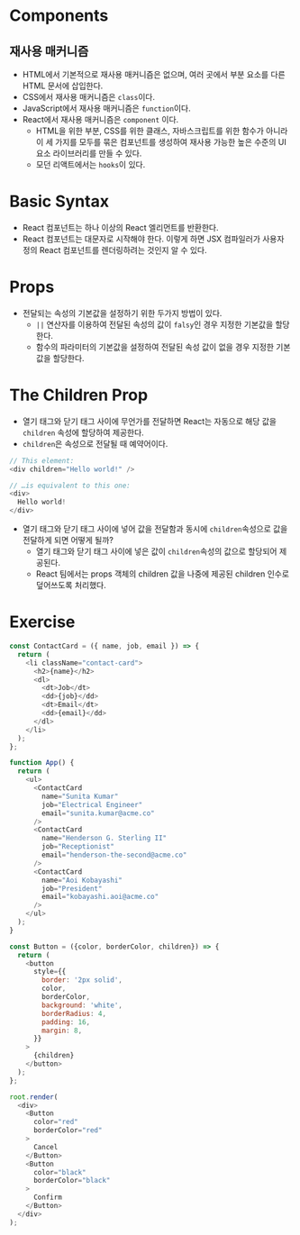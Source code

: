 # Components
## 재사용 매커니즘
* HTML에서 기본적으로 재사용 매커니즘은 없으며, 여러 곳에서 부분 요소를 다른 HTML 문서에 삽입한다.
* CSS에서 재사용 매커니즘은 `class`이다.
* JavaScript에서 재사용 매커니즘은 `function`이다.
* React에서 재사용 매커니즘은 `component` 이다.
    * HTML을 위한 부분, CSS를 위한 클래스, 자바스크립트를 위한 함수가 아니라 이 세 가지를 모두를 묶은 컴포넌트를 생성하여 재사용 가능한 높은 수준의 UI 요소 라이브러리를 만들 수 있다.
    * 모던 리액트에서는 `hooks`이 있다.

# Basic Syntax
* React 컴포넌트는 하나 이상의 React 엘리먼트를 반환한다.
* React 컴포넌트는 대문자로 시작해야 한다. 이렇게 하면 JSX 컴파일러가 사용자 정의 React 컴포넌트를 렌더링하려는 것인지 알 수 있다.

# Props
* 전달되는 속성의 기본값을 설정하기 위한 두가지 방법이 있다.
    * `||` 연산자를 이용하여 전달된 속성의 값이 `falsy`인 경우 지정한 기본값을 할당한다.
    * 함수의 파라미터의 기본값을 설정하여 전달된 속성 값이 없을 경우 지정한 기본값을 할당한다.

# The Children Prop
* 열기 태그와 닫기 태그 사이에 무언가를 전달하면 React는 자동으로 해당 값을 `children` 속성에 할당하여 제공한다.
* `children`은 속성으로 전달될 때 예약어이다.
```js
// This element:
<div children="Hello world!" />

// …is equivalent to this one:
<div>
  Hello world!
</div>
```
* 열기 태그와 닫기 태그 사이에 넣어 값을 전달함과 동시에 `children`속성으로 값을 전달하게 되면 어떻게 될까?
    * 열기 태그와 닫기 태그 사이에 넣은 값이 `children`속성의 값으로 할당되어 제공된다.
    * React 팀에서는 props 객체의 children 값을 나중에 제공된 children 인수로 덮어쓰도록 처리했다.

# Exercise
```js
const ContactCard = ({ name, job, email }) => {
  return (
    <li className="contact-card">
      <h2>{name}</h2>
      <dl>
        <dt>Job</dt>
        <dd>{job}</dd>
        <dt>Email</dt>
        <dd>{email}</dd>
      </dl>
    </li>
  );
};

function App() {
  return (
    <ul>
      <ContactCard
        name="Sunita Kumar"
        job="Electrical Engineer"
        email="sunita.kumar@acme.co"
      />
      <ContactCard
        name="Henderson G. Sterling II"
        job="Receptionist"
        email="henderson-the-second@acme.co"
      />
      <ContactCard
        name="Aoi Kobayashi"
        job="President"
        email="kobayashi.aoi@acme.co"
      />
    </ul>
  );
}
```
```js
const Button = ({color, borderColor, children}) => {
  return (
    <button
      style={{
        border: '2px solid',
        color,
        borderColor,
        background: 'white',
        borderRadius: 4,
        padding: 16,
        margin: 8,
      }}
    >
      {children}
    </button>
  );
};

root.render(
  <div>
    <Button
      color="red"
      borderColor="red"
    >
      Cancel
    </Button>
    <Button
      color="black"
      borderColor="black"
    >
      Confirm
    </Button>
  </div>
);
```